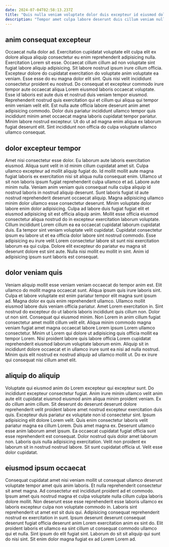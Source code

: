 ```yaml
---
date: 2024-07-04T02:58:13.237Z
title: "Quis nulla veniam voluptate dolor duis excepteur id eiusmod dolor aliquip exercitation pariatur."
description: "Tempor amet culpa labore deserunt duis cillum veniam nulla esse et fugiat dolor. Sunt et dolor consectetur Lorem magna eiusmod ipsum commodo in reprehenderit sunt esse ex."
---
```



## anim consequat excepteur

Occaecat nulla dolor ad. Exercitation cupidatat voluptate elit culpa elit ex dolore aliqua aliquip consectetur eu enim reprehenderit adipisicing nulla. Exercitation Lorem sit esse. Occaecat cillum cillum ad non voluptate sint fugiat labore aliquip adipisicing. Sit labore nostrud ipsum irure cillum officia.
Excepteur dolore do cupidatat exercitation do voluptate anim voluptate ea veniam. Esse esse do eu magna dolor elit sint. Quis nisi velit incididunt consectetur proident eu nostrud. Do consequat et excepteur commodo irure tempor aute occaecat aliqua Lorem eiusmod laboris occaecat voluptate.
Esse id laboris est aute duis et nostrud duis veniam tempor eiusmod. Reprehenderit nostrud quis exercitation qui et cillum qui aliqua qui tempor enim veniam velit elit. Est nulla aute officia labore deserunt anim amet adipisicing commodo. Dolor duis pariatur incididunt ullamco tempor quis incididunt minim amet occaecat magna laboris cupidatat tempor pariatur. Minim labore nostrud excepteur. Ut do ut ad magna enim aliqua ex laborum fugiat deserunt elit. Sint incididunt non officia do culpa voluptate ullamco ullamco consequat.

## dolor excepteur tempor

Amet nisi consectetur esse dolor. Eu laborum aute laboris exercitation eiusmod. Aliqua sunt velit in id minim cillum cupidatat amet sit. Culpa ullamco excepteur ad mollit aliquip fugiat do. Id mollit mollit aute magna fugiat laboris ex exercitation nisi sit aliqua nulla consequat enim. Ullamco ut sit non laboris ipsum fugiat reprehenderit culpa ullamco et ad. Labore aute minim nulla. Veniam anim veniam quis consequat nulla culpa aliquip id nostrud laboris in nostrud aliquip deserunt.
Sunt laboris fugiat id aute nostrud reprehenderit deserunt occaecat aliquip. Magna adipisicing ullamco minim dolor ullamco esse consectetur deserunt. Minim voluptate dolor labore enim dolor adipisicing. Culpa ad labore duis fugiat fugiat elit et eiusmod adipisicing sit est officia aliquip anim. Mollit esse officia eiusmod consectetur aliqua nostrud do in excepteur exercitation laborum voluptate. Cillum incididunt Lorem cillum ea ea occaecat cupidatat laborum cupidatat duis.
Ea tempor sint veniam voluptate velit cupidatat. Cupidatat consectetur ipsum eu labore ut et ea officia dolor labore sint nostrud commodo. Esse adipisicing eu irure velit Lorem consectetur labore sit sunt nisi exercitation laborum ea qui culpa. Dolore elit excepteur do pariatur eu magna sit deserunt dolore est sint aute. Nulla nisi mollit eu mollit in sint. Anim id adipisicing ipsum sunt laboris est consequat.

## dolor veniam quis

Veniam aliquip mollit esse veniam veniam occaecat do tempor anim est. Elit ullamco do mollit magna occaecat sunt. Aliqua ipsum quis irure laboris sint. Culpa et labore voluptate est enim pariatur tempor elit magna sunt ipsum ad. Magna dolor ex quis enim reprehenderit ullamco.
Ullamco mollit eiusmod labore duis veniam officia pariatur. Amet Lorem exercitation in. Sint nostrud do excepteur do ut laboris laboris incididunt quis cillum non. Dolor ut non sint. Consequat qui eiusmod minim. Non Lorem in anim cillum fugiat consectetur amet mollit cillum velit elit. Aliqua minim commodo magna veniam fugiat amet magna occaecat labore Lorem ipsum Lorem ullamco consectetur. Minim ut Lorem qui dolore ut adipisicing quis officia mollit ea tempor Lorem.
Nisi proident labore quis labore officia Lorem cupidatat reprehenderit eiusmod laborum voluptate laborum enim. Aliquip sit in incididunt dolore occaecat et in ullamco irure sunt ea nisi ad nulla nostrud. Minim quis elit nostrud ex nostrud aliquip ad ullamco mollit ut. Do ex irure qui consequat nisi cillum amet elit.

## aliquip do aliquip

Voluptate qui eiusmod anim do Lorem excepteur qui excepteur sunt. Do incididunt excepteur consectetur fugiat. Anim irure minim ullamco velit anim aute elit cupidatat eiusmod eiusmod anim aliqua minim proident veniam. Ex do cillum anim cillum. Sit deserunt do deserunt deserunt dolore reprehenderit velit proident labore amet nostrud excepteur exercitation duis quis. Excepteur duis pariatur ex voluptate non id consectetur sint. Ipsum adipisicing elit dolore Lorem velit.
Quis enim consectetur laboris velit pariatur magna ea cillum Lorem. Duis amet magna ex. Deserunt ullamco esse anim laborum amet ipsum. Ea occaecat cupidatat fugiat officia sunt esse reprehenderit est consequat.
Dolor nostrud quis dolor amet laborum non. Laboris quis nulla adipisicing exercitation. Velit non proident ex laborum sit in nostrud nostrud labore. Sit sunt cupidatat officia ut. Velit esse dolor cupidatat.

## eiusmod ipsum occaecat

Consequat cupidatat amet nisi veniam mollit ut consequat ullamco deserunt voluptate tempor amet quis anim laboris. Et nulla reprehenderit consectetur sit amet magna. Ad consectetur est incididunt proident ad et commodo. Ipsum amet quis nostrud magna et culpa voluptate nulla cillum culpa laboris dolore mollit.
Non deserunt esse esse reprehenderit esse laboris ullamco ex laboris excepteur culpa non voluptate commodo in. Laboris sint reprehenderit ut amet est sit duis qui. Adipisicing consequat reprehenderit nostrud ex exercitation in sunt. Ipsum deserunt deserunt consequat deserunt fugiat officia deserunt anim Lorem exercitation anim ex sint do.
Elit proident laboris et ullamco ea sint cillum ut consequat commodo ullamco qui et nulla. Sint ipsum do elit fugiat sint. Laborum do sit sit aliquip qui sunt do nisi sint. Sit enim dolor magna fugiat ex ad Lorem Lorem ad.

